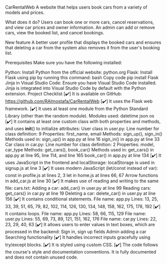 CarRentalWeb
A website that helps users book cars from a variety of models and prices.

What does it do?
Users can book one or more cars, cancel reservations, and view car prices and owner information. An admin can add or remove cars, view the booked list, and cancel bookings.

New feature
A better user profile that displays the booked cars and ensures that deleting a car from the system also removes it from the user's booking list.

Prerequisites
Make sure you have the following installed:

Python: Install Python from the official website: python.org
Flask: Install Flask using pip by running this command:
bash
Copy code
pip install Flask
Jinja in Visual Studio Code: Ensure you have Visual Studio Code installed. Jinja is integrated into Visual Studio Code by default with the Python extension.
Project Checklist
[✔️] It is available on GitHub: https://github.com/RAImostafa/CarRentalWeb
[✔️] It uses the Flask web framework.
[✔️] It uses at least one module from the Python Standard Library (other than the random module).
Modules used:
datetime
json
os
[✔️] It contains at least one custom class with both properties and methods, and uses __init__() to initialize attributes:
User class in user.py:
Line number for class definition: 9
Properties: first_name, email
Methods: sign_up(), sign_in()
Methods used in:
sign_up() in app.py at line 16
sign_in() in app.py at line 33
Car class in car.py:
Line number for class definition: 2
Properties: model, car_type
Methods: get_cars(), book_car()
Methods used in:
get_cars() in app.py at line 95, line 114, and line 165
book_car() in app.py at line 134
[✔️] It uses JavaScript in the frontend and localStorage:
localStorage is used in signup.js at line 3
[✔️] It uses modern JavaScript (let/const instead of var):
const in profile.js at lines 2, 3
let in home.js at lines 66, 67
Arrow functions in add_car.js at line 30
[✔️] It makes use of reading and writing to the same file:
cars.txt:
Adding a car: add_car() in user.py at line 99
Reading cars: get_cars() in car.py at line 19
Deleting a car: delete_car() in user.py at line 156
[✔️] It contains conditional statements.
File name: app.py
Lines: 13, 25, 33, 39, 51, 65, 79, 82, 102, 114, 126, 130, 134, 148, 158, 162, 175, 178, 192
[✔️] It contains loops.
File name: app.py
Lines: 58, 66, 115, 129
File name: user.py
Lines: 55, 69, 73, 89, 121, 151, 162, 176
File name: car.py
Lines: 22, 23, 29, 40, 63
[✔️] It allows users to enter values in text boxes, which are processed in the backend:
Sign in, sign up fields
Admin adding a car
Searching functionality
[✔️] It handles incorrect inputs gracefully using try/except blocks.
[✔️] It is styled using custom CSS.
[✔️] The code follows the course's style and documentation conventions. It is fully documented and does not contain unused code.
